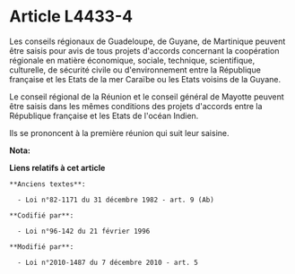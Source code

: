 # Article L4433-4

Les conseils régionaux de Guadeloupe, de Guyane, de Martinique peuvent être saisis pour avis de tous projets d'accords
concernant la coopération régionale en matière économique, sociale, technique, scientifique, culturelle, de sécurité civile
ou d'environnement entre la République française et les Etats de la mer Caraïbe ou les Etats voisins de la Guyane.

Le conseil régional de la Réunion et le conseil général de Mayotte peuvent être saisis dans les mêmes conditions des projets
d'accords entre la République française et les Etats de l'océan Indien.

Ils se prononcent à la première réunion qui suit leur saisine.

**Nota:**



**Liens relatifs à cet article**

	**Anciens textes**:

	  - Loi n°82-1171 du 31 décembre 1982 - art. 9 (Ab)

	**Codifié par**:

	  - Loi n°96-142 du 21 février 1996

	**Modifié par**:

	  - Loi n°2010-1487 du 7 décembre 2010 - art. 5
